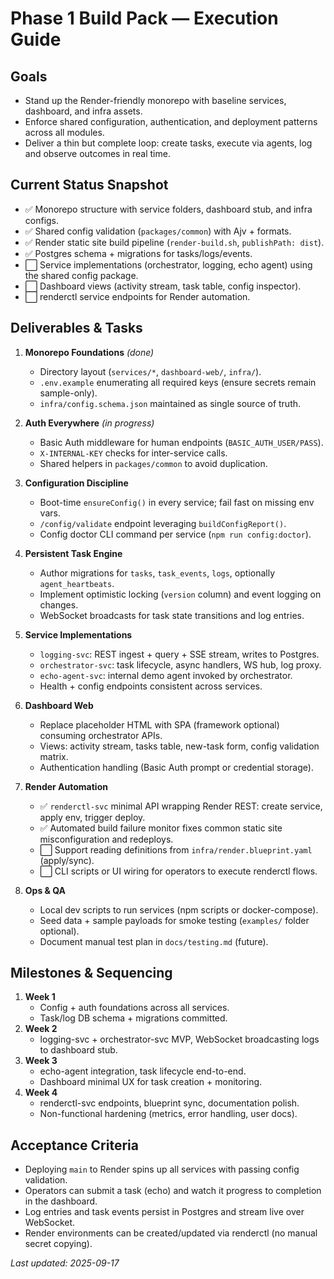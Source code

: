 # Phase 1 Build Pack — Execution Guide

## Goals
- Stand up the Render-friendly monorepo with baseline services, dashboard, and infra assets.
- Enforce shared configuration, authentication, and deployment patterns across all modules.
- Deliver a thin but complete loop: create tasks, execute via agents, log and observe outcomes in real time.

## Current Status Snapshot
- ✅ Monorepo structure with service folders, dashboard stub, and infra configs.
- ✅ Shared config validation (`packages/common`) with Ajv + formats.
- ✅ Render static site build pipeline (`render-build.sh`, `publishPath: dist`).
- ✅ Postgres schema + migrations for tasks/logs/events.
- ⬜ Service implementations (orchestrator, logging, echo agent) using the shared config package.
- ⬜ Dashboard views (activity stream, task table, config inspector).
- ⬜ renderctl service endpoints for Render automation.

## Deliverables & Tasks
1. **Monorepo Foundations** *(done)*
   - Directory layout (`services/*`, `dashboard-web/`, `infra/`).
   - `.env.example` enumerating all required keys (ensure secrets remain sample-only).
   - `infra/config.schema.json` maintained as single source of truth.

2. **Auth Everywhere** *(in progress)*
   - Basic Auth middleware for human endpoints (`BASIC_AUTH_USER/PASS`).
   - `X-INTERNAL-KEY` checks for inter-service calls.
   - Shared helpers in `packages/common` to avoid duplication.

3. **Configuration Discipline**
   - Boot-time `ensureConfig()` in every service; fail fast on missing env vars.
   - `/config/validate` endpoint leveraging `buildConfigReport()`.
   - Config doctor CLI command per service (`npm run config:doctor`).

4. **Persistent Task Engine**
   - Author migrations for `tasks`, `task_events`, `logs`, optionally `agent_heartbeats`.
   - Implement optimistic locking (`version` column) and event logging on changes.
   - WebSocket broadcasts for task state transitions and log entries.

5. **Service Implementations**
   - `logging-svc`: REST ingest + query + SSE stream, writes to Postgres.
   - `orchestrator-svc`: task lifecycle, async handlers, WS hub, log proxy.
   - `echo-agent-svc`: internal demo agent invoked by orchestrator.
   - Health + config endpoints consistent across services.

6. **Dashboard Web**
   - Replace placeholder HTML with SPA (framework optional) consuming orchestrator APIs.
   - Views: activity stream, tasks table, new-task form, config validation matrix.
   - Authentication handling (Basic Auth prompt or credential storage).

7. **Render Automation**
   - ✅ `renderctl-svc` minimal API wrapping Render REST: create service, apply env, trigger deploy.
   - ✅ Automated build failure monitor fixes common static site misconfiguration and redeploys.
   - ⬜ Support reading definitions from `infra/render.blueprint.yaml` (apply/sync).
   - ⬜ CLI scripts or UI wiring for operators to execute renderctl flows.

8. **Ops & QA**
   - Local dev scripts to run services (npm scripts or docker-compose).
   - Seed data + sample payloads for smoke testing (`examples/` folder optional).
   - Document manual test plan in `docs/testing.md` (future).

## Milestones & Sequencing
1. **Week 1**
   - Config + auth foundations across all services.
   - Task/log DB schema + migrations committed.
2. **Week 2**
   - logging-svc + orchestrator-svc MVP, WebSocket broadcasting logs to dashboard stub.
3. **Week 3**
   - echo-agent integration, task lifecycle end-to-end.
   - Dashboard minimal UX for task creation + monitoring.
4. **Week 4**
   - renderctl-svc endpoints, blueprint sync, documentation polish.
   - Non-functional hardening (metrics, error handling, user docs).

## Acceptance Criteria
- Deploying `main` to Render spins up all services with passing config validation.
- Operators can submit a task (echo) and watch it progress to completion in the dashboard.
- Log entries and task events persist in Postgres and stream live over WebSocket.
- Render environments can be created/updated via renderctl (no manual secret copying).

_Last updated: 2025-09-17_
